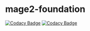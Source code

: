 # mage2-foundation

[![Codacy Badge](https://api.codacy.com/project/badge/Grade/b4488533545f441db3357144c9331821)](https://app.codacy.com/gh/sickdaflip/mage2_foundation?utm_source=github.com&utm_medium=referral&utm_content=sickdaflip/mage2_foundation&utm_campaign=Badge_Grade)
[![Codacy Badge](https://app.codacy.com/project/badge/Grade/6f0205cc38aa4742b4590295874ab79f)](https://www.codacy.com/gh/sickdaflip/mage2-foundation/dashboard?utm_source=github.com&amp;utm_medium=referral&amp;utm_content=sickdaflip/mage2-foundation&amp;utm_campaign=Badge_Grade)
